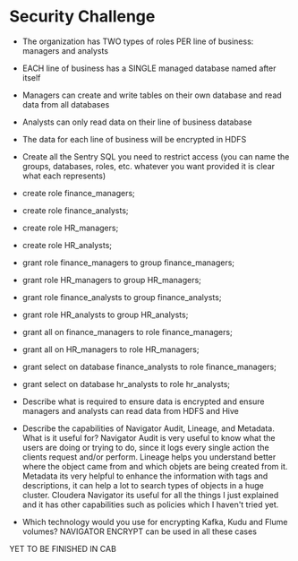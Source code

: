 # Security Challenge

- The organization has TWO types of roles PER line of business: managers and analysts
- EACH line of business has a SINGLE managed database named after itself
- Managers can create and write tables on their own database and read data from all databases
- Analysts can only read data on their line of business database
- The data for each line of business will be encrypted in HDFS
- Create all the Sentry SQL you need to restrict access (you can name the groups, databases, roles, etc. whatever you want provided it is clear what each represents)

- create role finance_managers;
- create role finance_analysts;
- create role HR_managers;
- create role HR_analysts;
- grant role finance_managers to group finance_managers;
- grant role HR_managers to group HR_managers;
- grant role finance_analysts to group finance_analysts;
- grant role HR_analysts to group HR_analysts;
- grant all on finance_managers to role finance_managers;
- grant all on HR_managers to role HR_managers;
- grant select on database finance_analysts to role finance_managers;
- grant select on database hr_analysts to role hr_analysts;



- Describe what is required to ensure data is encrypted and ensure managers and analysts can read data from HDFS and Hive

- Describe the capabilities of Navigator Audit, Lineage, and Metadata. What is it useful for?
Navigator Audit is very useful to know what the users are doing or trying to do, since it logs every single action the clients request and/or perform.
Lineage helps you understand better where the object came from and which objets are being created from it.
Metadata its very helpful to enhance the information with tags and descriptions, it can help a lot to search types of objects in a huge cluster.
Cloudera Navigator its useful for all the things I just explained and it has other capabilities such as policies which I haven't tried yet.

- Which technology would you use for encrypting Kafka, Kudu and Flume volumes?
NAVIGATOR ENCRYPT can be used in all these cases

YET TO BE FINISHED IN CAB
